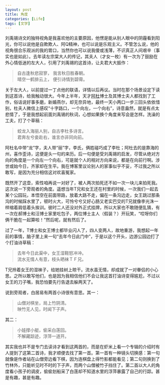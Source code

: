 ```yaml
---
layout: post
title: 角度
categories: [Life]
tags: [文学]
---
```


刘禹锡诗文的独特视角是我喜欢他的主要原因，他愣是能从别人眼中的阴霾看到阳光，你可以说他是自欺欺人、阿Q精神，也可以说是乐观主义。不管怎么说，他的视角很合乐观派的我的胃口，当然你也可以说我傻或浅薄，不识真正人间艰辛（事实也是如此）。去年读左宗棠大人的传记，其夫人（才女一枚）有一次为了鼓励在外心情低迷的左大人，引用了刘禹锡的这首诗，让夫君大大振作：

> 自古逢秋悲寂寥， 我言秋日胜春朝。  
> 晴空一鹤排云上， 便引诗情到碧霄。

关于左大人，以前提过一丁点他的联语，详情以后再议。当时在那个场景设定下读到这首诗，给我触动很大。今年上半年，天才[阿杜](http://legendu.net)博士及其博士夫人都找到了工作，俗话说好事多磨，新婚燕尔，却无奈异地，最终一天小两口一步三回头依依惜别，杜夫人微信上感叹“十字路口，一个向左，一个向右”，诗意盎然，就是有点太悲情了，于是我想起前面刘禹锡的秋词，心想如果换个角度来写会是怎样。洗澡的工夫，打了个草稿：

> 蛟龙入海丽人别，自古李杜多诗言。  
> 君奔左兮妾赴右，谁言亦非同向前。

阿杜名中带“龙”字，夫人带“丽”字，李氏，俩姓碰巧成了李杜；阿杜去的是靠海的州，喜作歪诗，这便是头一句的来历。后一句便是受刘禹锡的启发，尽管从绝对方向的角度是一个向左一个向右，可是就个人的相对方向来说，都是在向前行啊。涉世或始今日，齐家却在生平。我在博客里议论别人的家事似乎不妥，不过我之所以敢写，是因为充分相信这对欢喜冤家。

既然开了这壶，索性咱再说一对好了，被人两次拍死还不如一次一块儿来拍死我。这次说一下旁观者的角度。遥想当年T兄和女王还在村里的时候，一次我们一起去某个公园玩，本悟空在前面带路，放着大路不走，偏在一条沟边走，女王跳过那条沟的时候踩水里了，顿时火大，可怜兮兮又好心肠又老实巴交的T兄就像李光洙一样缩着肩低着头挨训。彼时二人还没对外正式挂牌，所以大家也不敢随便乱猜，有一次在郝博士和汪博士家里吃包子，两位博士主人（假装？）开玩笑，“哎呀你们俩干脆在一起算啦！”然后呢，就有然后了。

过了一年，T博士和女王博士都毕业闪人了，四人变两人，故地重游，我想起一年前的事情，脑子里上来一句“去年今日此门中”，于是以这个开头，边游公园边打了个打油诗草稿：

> 去年今日此渠中，女王湿鞋怒冲冲。  
> 流水无情人有意，枝头晒袜ＴＦ兄。

T兄拎着女王的湿袜子，给她挂树上晾干。流水虽无情，却成就了一对眷侣的小心思。之所以敢写他们，也是因为我相信他们不会让我这首打油诗变得尴尬，不过以女王的刀子嘴，我恐怕要先行告退去躲两天了。

说到旁观者，白居易有两首小诗很有意思。其一：

> 山僧对棋坐，局上竹阴清。  
> 映竹无人见，时闻下子声。

其二：

> 小娃撑小艇，偷采白莲回。  
> 不解藏踪迹，浮萍一道开。

其实我也并不是专门去读诗才看到这两首的，而是在虾米上看一个专辑的介绍时有人提到了这第二首诗，我才顺便去找了第一首。第一首有一种镜头切换感：第一句就像是作者站在山僧旁边看下棋，因为连棋盘上得竹影都能看见；第二句则换到了竹林外，只能听见时不时的下子声，而两个山僧被竹子挡住了。第二首以大人的角度看小孩子的调皮，偷偷划船采了白莲却不知道水里的浮萍暴露了自己的行踪。甚是有趣，甚是有趣。

